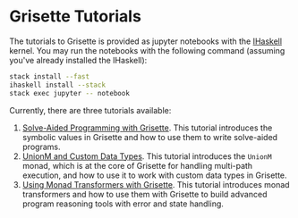 # Grisette Tutorials

The tutorials to Grisette is provided as jupyter notebooks with the
[IHaskell](https://github.com/IHaskell/IHaskell) kernel. You may run the
notebooks with the following command (assuming you've already installed the
IHaskell):

```bash
stack install --fast
ihaskell install --stack
stack exec jupyter -- notebook
```

Currently, there are three tutorials available:

1. [Solve-Aided Programming with Grisette](./1_symbolic_type.ipynb). This
   tutorial introduces the symbolic values in Grisette and how to use them to
   write solve-aided programs.
1. [UnionM and Custom Data Types](./2_union.ipynb). This tutorial introduces the
   `UnionM` monad, which is at the core of Grisette for handling multi-path
   execution, and how to use it to work with custom data types in Grisette.
1. [Using Monad Transformers with Grisette](./3_monad_transformer.ipynb). This
   tutorial introduces monad transformers and how to use them with Grisette to
   build advanced program reasoning tools with error and state handling.
